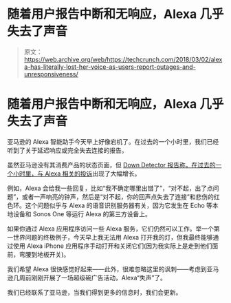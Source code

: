 # 随着用户报告中断和无响应，Alexa 几乎失去了声音

> 原文：<https://web.archive.org/web/https://techcrunch.com/2018/03/02/alexa-has-literally-lost-her-voice-as-users-report-outages-and-unresponsiveness/>

# 随着用户报告中断和无响应，Alexa 几乎失去了声音

亚马逊的 Alexa 智能助手今天早上好像宕机了。在过去的一个小时里，我们已经听到了关于延迟响应或完全失去连接的报告。

虽然亚马逊没有其消费产品的状态页面，但 [Down Detector 报告称，在过去的一个小时里，与 Alexa 相关的投诉](https://web.archive.org/web/20230328203127/http://downdetector.com/status/amazon-alexa)出现了大幅增长。

例如，Alexa 会给我一些回复，比如“我不确定哪里出错了”，“对不起，出了点问题”，或者一声响亮的钟声，然后是“对不起，你的回声点失去了连接”和悲伤的红色环。这个问题似乎与 Alexa 的语音识别服务器有关，因为它发生在 Echo 等本地设备和 Sonos One 等运行 Alexa 的第三方设备上。

如果你通过 Alexa 应用程序访问一些 Alexa 服务，它们仍然可以工作。举一个第一世界问题的终极例子，今天早上我无法用 Alexa 打开我的灯，但我最终能够通过使用 Alexa iPhone 应用程序手动打开和关闭它们(因为我实际上是走到他们面前，弯腰到地板开关)。

我们希望 Alexa 很快感觉好起来——此外，很难忽略这里的讽刺——考虑到亚马逊几周前刚刚开展了一场超级碗广告活动，Alexa“失声”了。

我们已经联系了亚马逊，当我们得到更多的信息时，我们会更新。